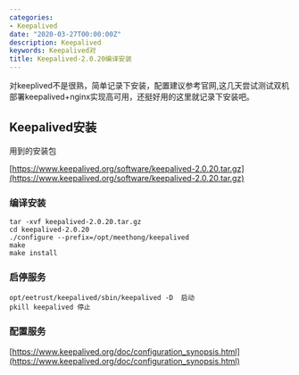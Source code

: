 ```yaml
---
categories: 
- Keepalived
date: "2020-03-27T00:00:00Z"
description: Keepalived
keywords: Keepalived对
title: Keepalived-2.0.20编译安装
---
```


对keeplived不是很熟，简单记录下安装，配置建议参考官网,这几天尝试测试双机部署keepalived+nginx实现高可用，还挺好用的这里就记录下安装吧。

<!--more-->

## Keepalived安装

用到的安装包

[https://www.keepalived.org/software/keepalived-2.0.20.tar.gz](https://www.keepalived.org/software/keepalived-2.0.20.tar.gz)

### 编译安装

```
tar -xvf keepalived-2.0.20.tar.gz
cd keepalived-2.0.20
./configure --prefix=/opt/meethong/keepalived
make
make install
```

### 启停服务

```
opt/eetrust/keepalived/sbin/keepalived -D  启动
pkill keepalived 停止
```

### 配置服务

[https://www.keepalived.org/doc/configuration_synopsis.html](https://www.keepalived.org/doc/configuration_synopsis.html)